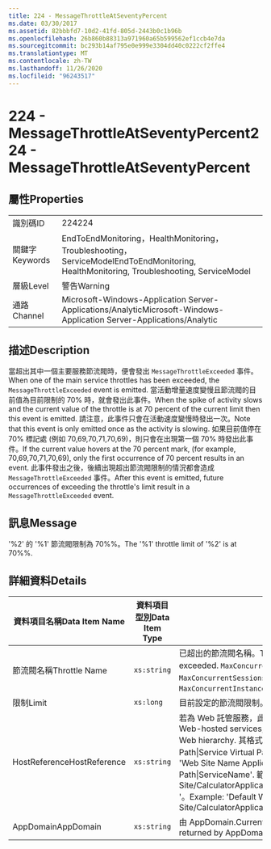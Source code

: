 ```yaml
---
title: 224 - MessageThrottleAtSeventyPercent
ms.date: 03/30/2017
ms.assetid: 82bbbfd7-10d2-41fd-805d-2443b0c1b96b
ms.openlocfilehash: 26b860b88313a971960a65b599562ef1ccb4e7da
ms.sourcegitcommit: bc293b14af795e0e999e3304dd40c0222cf2ffe4
ms.translationtype: MT
ms.contentlocale: zh-TW
ms.lasthandoff: 11/26/2020
ms.locfileid: "96243517"
---
```

# <a name="224---messagethrottleatseventypercent"></a><span data-ttu-id="ffc0e-102">224 - MessageThrottleAtSeventyPercent</span><span class="sxs-lookup"><span data-stu-id="ffc0e-102">224 - MessageThrottleAtSeventyPercent</span></span>

## <a name="properties"></a><span data-ttu-id="ffc0e-103">屬性</span><span class="sxs-lookup"><span data-stu-id="ffc0e-103">Properties</span></span>  
  
|||  
|-|-|  
|<span data-ttu-id="ffc0e-104">識別碼</span><span class="sxs-lookup"><span data-stu-id="ffc0e-104">ID</span></span>|<span data-ttu-id="ffc0e-105">224</span><span class="sxs-lookup"><span data-stu-id="ffc0e-105">224</span></span>|  
|<span data-ttu-id="ffc0e-106">關鍵字</span><span class="sxs-lookup"><span data-stu-id="ffc0e-106">Keywords</span></span>|<span data-ttu-id="ffc0e-107">EndToEndMonitoring，HealthMonitoring，Troubleshooting，ServiceModel</span><span class="sxs-lookup"><span data-stu-id="ffc0e-107">EndToEndMonitoring, HealthMonitoring, Troubleshooting, ServiceModel</span></span>|  
|<span data-ttu-id="ffc0e-108">層級</span><span class="sxs-lookup"><span data-stu-id="ffc0e-108">Level</span></span>|<span data-ttu-id="ffc0e-109">警告</span><span class="sxs-lookup"><span data-stu-id="ffc0e-109">Warning</span></span>|  
|<span data-ttu-id="ffc0e-110">通路</span><span class="sxs-lookup"><span data-stu-id="ffc0e-110">Channel</span></span>|<span data-ttu-id="ffc0e-111">Microsoft-Windows-Application Server-Applications/Analytic</span><span class="sxs-lookup"><span data-stu-id="ffc0e-111">Microsoft-Windows-Application Server-Applications/Analytic</span></span>|  
  
## <a name="description"></a><span data-ttu-id="ffc0e-112">描述</span><span class="sxs-lookup"><span data-stu-id="ffc0e-112">Description</span></span>  

 <span data-ttu-id="ffc0e-113">當超出其中一個主要服務節流閥時，便會發出 `MessageThrottleExceeded` 事件。</span><span class="sxs-lookup"><span data-stu-id="ffc0e-113">When one of the main service throttles has been exceeded, the `MessageThrottleExceeded` event is emitted.</span></span> <span data-ttu-id="ffc0e-114">當活動增量速度變慢且節流閥的目前值為目前限制的 70% 時，就會發出此事件。</span><span class="sxs-lookup"><span data-stu-id="ffc0e-114">When the spike of activity slows and the current value of the throttle is at 70 percent of the current limit then this event is emitted.</span></span> <span data-ttu-id="ffc0e-115">請注意，此事件只會在活動速度變慢時發出一次。</span><span class="sxs-lookup"><span data-stu-id="ffc0e-115">Note that this event is only emitted once as the activity is slowing.</span></span> <span data-ttu-id="ffc0e-116">如果目前值停在 70% 標記處 (例如 70,69,70,71,70,69)，則只會在出現第一個 70% 時發出此事件。</span><span class="sxs-lookup"><span data-stu-id="ffc0e-116">If the current value hovers at the 70 percent mark, (for example, 70,69,70,71,70,69), only the first occurrence of 70 percent results in an event.</span></span> <span data-ttu-id="ffc0e-117">此事件發出之後，後續出現超出節流閥限制的情況都會造成 `MessageThrottleExceeded` 事件。</span><span class="sxs-lookup"><span data-stu-id="ffc0e-117">After this event is emitted, future occurrences of exceeding the throttle's limit result in a `MessageThrottleExceeded` event.</span></span>  
  
## <a name="message"></a><span data-ttu-id="ffc0e-118">訊息</span><span class="sxs-lookup"><span data-stu-id="ffc0e-118">Message</span></span>  

 <span data-ttu-id="ffc0e-119">'%2' 的 '%1' 節流閥限制為 70%%。</span><span class="sxs-lookup"><span data-stu-id="ffc0e-119">The '%1' throttle limit of '%2' is at 70%%.</span></span>  
  
## <a name="details"></a><span data-ttu-id="ffc0e-120">詳細資料</span><span class="sxs-lookup"><span data-stu-id="ffc0e-120">Details</span></span>  
  
|<span data-ttu-id="ffc0e-121">資料項目名稱</span><span class="sxs-lookup"><span data-stu-id="ffc0e-121">Data Item Name</span></span>|<span data-ttu-id="ffc0e-122">資料項目型別</span><span class="sxs-lookup"><span data-stu-id="ffc0e-122">Data Item Type</span></span>|<span data-ttu-id="ffc0e-123">描述</span><span class="sxs-lookup"><span data-stu-id="ffc0e-123">Description</span></span>|  
|--------------------|--------------------|-----------------|  
|<span data-ttu-id="ffc0e-124">節流閥名稱</span><span class="sxs-lookup"><span data-stu-id="ffc0e-124">Throttle Name</span></span>|`xs:string`|<span data-ttu-id="ffc0e-125">已超出的節流閥名稱。</span><span class="sxs-lookup"><span data-stu-id="ffc0e-125">The name of the throttle that has been exceeded.</span></span> <span data-ttu-id="ffc0e-126">`MaxConcurrentCalls`、`MaxConcurrentInstances` 或 `MaxConcurrentSessions`。</span><span class="sxs-lookup"><span data-stu-id="ffc0e-126">Either `MaxConcurrentCalls`, `MaxConcurrentInstances`, or `MaxConcurrentSessions`,</span></span>|  
|<span data-ttu-id="ffc0e-127">限制</span><span class="sxs-lookup"><span data-stu-id="ffc0e-127">Limit</span></span>|`xs:long`|<span data-ttu-id="ffc0e-128">目前設定的節流閥限制。</span><span class="sxs-lookup"><span data-stu-id="ffc0e-128">The currently configured limit of the throttle.</span></span>|  
|<span data-ttu-id="ffc0e-129">HostReference</span><span class="sxs-lookup"><span data-stu-id="ffc0e-129">HostReference</span></span>|`xs:string`|<span data-ttu-id="ffc0e-130">若為 Web 託管服務，此欄位會唯一識別 Web 階層架構中的服務。</span><span class="sxs-lookup"><span data-stu-id="ffc0e-130">For Web-hosted services, this field uniquely identifies the service in the Web hierarchy.</span></span> <span data-ttu-id="ffc0e-131">其格式定義為 ' Web Site Name Application Virtual Path&#124;Service Virtual Path&#124;ServiceName '。</span><span class="sxs-lookup"><span data-stu-id="ffc0e-131">Its format is defined as 'Web Site Name Application Virtual Path&#124;Service Virtual Path&#124;ServiceName'.</span></span> <span data-ttu-id="ffc0e-132">範例： ' Default Web Site/CalculatorApplication&#124;/CalculatorService.svc&#124;CalculatorService '。</span><span class="sxs-lookup"><span data-stu-id="ffc0e-132">Example: 'Default Web Site/CalculatorApplication&#124;/CalculatorService.svc&#124;CalculatorService'.</span></span>|  
|<span data-ttu-id="ffc0e-133">AppDomain</span><span class="sxs-lookup"><span data-stu-id="ffc0e-133">AppDomain</span></span>|`xs:string`|<span data-ttu-id="ffc0e-134">由 AppDomain.CurrentDomain.FriendlyName 傳回的字串。</span><span class="sxs-lookup"><span data-stu-id="ffc0e-134">The string returned by AppDomain.CurrentDomain.FriendlyName.</span></span>|
